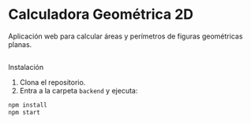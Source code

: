 # Calculadora Geométrica 2D 
Aplicación web para calcular áreas y perímetros de figuras geométricas planas. 
##         
Instalación 
1. Clona el repositorio. 
2. Entra a la carpeta `backend` y ejecuta: 
```bash 
npm install 
npm start